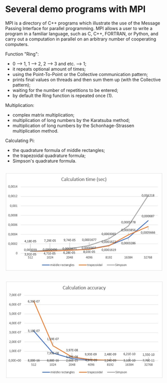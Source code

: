 # Several demo programs with MPI
MPI is a directory of C++ programs which illustrate the use of the Message Passing Interface for parallel programming. MPI allows a user to write a program in a familiar language, such as C, C++, FORTRAN, or Python, and carry out a computation in parallel on an arbitrary number of cooperating computers.  

Function "Ring": 
- 0 --> 1, 1 --> 2, 2 --> 3 and etc. --> 1;
- it repeats optional amount of times;
- using the Point-To-Point or the Collective communication pattern;
- prints final values on threads and then sum them up (with the Collective pattern);
- waiting for the number of repetitions to be entered;
- by default the Ring function is repeated once (1).

Multiplication:
- complex matrix multiplication;
- multiplication of long numbers by the Karatsuba method;
- multiplication of long numbers by the Schonhage-Strassen multiplication method.  

Calculating Pi:
- the quadrature formula of middle rectangles;
- the trapezoidal quadrature formula;
- Simpson's quadrature formula.
##
![1.jpg](img/1.jpg)
##
![2.jpg](img/2.jpg)
